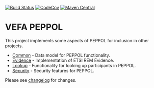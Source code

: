 [![Build Status](https://travis-ci.org/difi/vefa-peppol.svg?branch=master)](https://travis-ci.org/difi/vefa-peppol)
[![CodeCov](https://codecov.io/gh/difi/vefa-peppol/branch/master/graph/badge.svg)](https://codecov.io/gh/difi/vefa-peppol)
[![Maven Central](https://img.shields.io/maven-central/v/no.difi.vefa/peppol-parent.svg)](http://search.maven.org/#search%7Cgav%7C1%7Cg%3A%22no.difi.vefa%22%20AND%20a%3A%22peppol-parent%22)


# VEFA PEPPOL

This project implements some aspects of PEPPOL for inclusion in other projects.

* [Common](peppol-common) - Data model for PEPPOL functionality.
* [Evidence](peppol-evidence) - Implementation of ETSI REM Evidence.
* [Lookup](peppol-lookup) - Functionality for looking up participants in PEPPOL.
* [Security](peppol-security) - Security features for PEPPOL.

Please see [changelog](/CHANGELOG.md) for changes.
